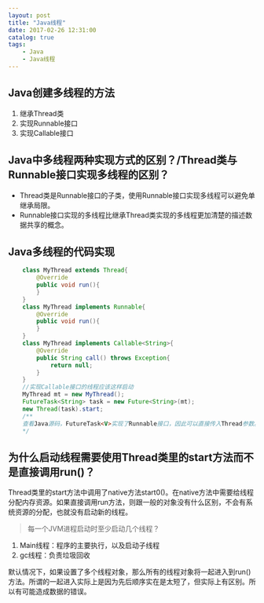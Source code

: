 ```yaml
---
layout: post
title: "Java线程"
date: 2017-02-26 12:31:00
catalog: true
tags:
    - Java
    - Java线程
---
```


## **Java创建多线程的方法**
1. 继承Thread类
2. 实现Runnable接口
3. 实现Callable接口  

## **Java中多线程两种实现方式的区别？/Thread类与Runnable接口实现多线程的区别？**
* Thread类是Runnable接口的子类，使用Runnable接口实现多线程可以避免单继承局限。
* Runnable接口实现的多线程比继承Thread类实现的多线程更加清楚的描述数据共享的概念。

## **Java多线程的代码实现**
```Java
    class MyThread extends Thread{
        @Override
        public void run(){
        }
    }
    class MyThread implements Runnable{
        @Override
        public void run(){
        }
    }
    class MyThread implements Callable<String>{
        @Override
        public String call() throws Exception{
            return null;
        }
    }
    //实现Callable接口的线程应该这样启动
    MyThread mt = new MyThread();
    FutureTask<String> task = new Future<String>(mt);
    new Thread(task).start;
    /**
    查看Java源码，FutureTask<V>实现了Runnable接口，因此可以直接传入Thread参数。线程执行完成后可以通过FutureTask的父接口Future中的get()方法获得返回的数据。
    */
```
## **为什么启动线程需要使用Thread类里的start方法而不是直接调用run()？**
Thread类里的start方法中调用了native方法start0()。在native方法中需要给线程分配内存资源。如果直接调用run方法，则跟一般的对象没有什么区别，不会有系统资源的分配，也就没有启动新的线程。

  >每一个JVM进程启动时至少启动几个线程？
   1. Main线程：程序的主要执行，以及启动子线程
   2. gc线程：负责垃圾回收  

默认情况下，如果设置了多个线程对象，那么所有的线程对象将一起进入到run()方法。所谓的一起进入实际上是因为先后顺序实在是太短了，但实际上有区别。所以有可能造成数据的错误。
   
